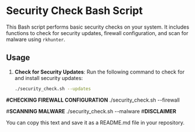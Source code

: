 # Security Check Bash Script

This Bash script performs basic security checks on your system. It includes functions to check for security updates, firewall configuration, and scan for malware using `rkhunter`.

## Usage

1. **Check for Security Updates**: Run the following command to check for and install security updates:
   ```bash
   ./security_check.sh --updates

   
**#CHECKING FIREWALL CONFIGURATION**
./security_check.sh --firewall

#**SCANNING MALWARE**
./security_check.sh --malware
#**DISCLAIMER**

You can copy this text and save it as a README.md file in your repository.
